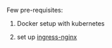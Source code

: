 Few pre-requisites:

1. Docker setup with kubernetes
2) set up <a href="https://kubernetes.github.io/ingress-nginx/deploy/">ingress-nginx</a>